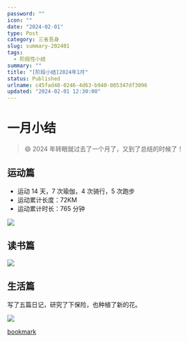 ```yaml
---
password: ""
icon: ""
date: "2024-02-01"
type: Post
category: 三省吾身
slug: summary-202401
tags:
  - 阶段性小结
summary: ""
title: "[阶段小结]2024年1月"
status: Published
urlname: c45fad48-0246-4d63-b940-005347df3096
updated: "2024-02-01 12:30:00"
---
```


# 一月小结

> 😄 2024 年转眼就过去了一个月了，又到了总结的时候了！

## 运动篇

- 运动 14 天，7 次瑜伽，4 次骑行，5 次跑步
- 运动累计长度：72KM
- 运动累计时长：765 分钟

![](https://image.kuangyichen.com/image/202402012024846.png)

## 读书篇

![](https://image.kuangyichen.com/image/202402012027763.png)

## 生活篇

写了五篇日记，研究了下保险，也种植了新的花。

![](https://image.kuangyichen.com/image/579461706579652_.pic_hd.jpg)

[bookmark](https://kuangyichen.com/running)
